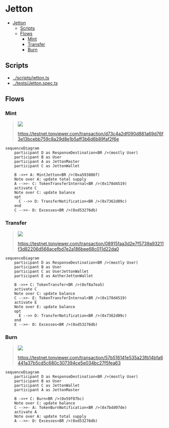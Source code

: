 # Jetton

- [Jetton](#jetton)
  - [Scripts](#scripts)
  - [Flows](#flows)
    - [Mint](#mint)
    - [Transfer](#transfer)
    - [Burn](#burn)

## Scripts

-   [../scripts/jetton.ts](https://github.com/Laisky/tact-utils/blob/main/scripts/jetton.ts)
-   [../tests/Jetton.spec.ts](https://github.com/Laisky/tact-utils/blob/main/tests/Jetton.spec.ts)

## Flows

### Mint

> ![](https://s3.laisky.com/uploads/2024/10/jetton-mint.png)
>
> <https://testnet.tonviewer.com/transaction/d73c4a2df090d881a69d76f3e13bcebb759c8a29d8e1b5aff3b6d6b89faf2f6e>

```mermaid
sequenceDiagram
    participant D as ResponseDestination<BR />(mostly User)
    participant B as User
    participant A as JettonMaster
    participant C as JettonWallet

    B ->>+ A: MintJetton<BR />(0xa593886f)
    Note over A: update total supply
    A -->>- C: TokenTransferInternal<BR />(0x178d4519)
    activate C
    Note over C: update balance
    opt
      C -->> D: TransferNotification<BR />(0x7362d09c)
    end
    C -->>- D: Excesses<BR />(0xd53276db)
```

### Transfer

> ![](https://s3.laisky.com/uploads/2024/10/jetton-transfer.png)
>
> <https://testnet.tonviewer.com/transaction/08915faa3d2e7f5739a93211f3d82206d568acefbd7e2a186bee68c011d22da0>

```mermaid
sequenceDiagram
    participant D as ResponseDestination<BR />(mostly User)
    participant B as User
    participant C as UserJettonWallet
    participant E as AotherJettonWallet

    B ->>+ C: TokenTransfer<BR />(0xf8a7ea5)
    activate C
    Note over C: update balance
    C -->>- E: TokenTransferInternal<BR />(0x178d4519)
    activate E
    Note over E: update balance
    opt
      E -->> D: TransferNotification<BR />(0x7362d09c)
    end
    E -->>- D: Excesses<BR />(0xd53276db)
```

### Burn

> ![](https://s3.laisky.com/uploads/2024/10/jetton-burn.png)
>
> <https://testnet.tonviewer.com/transaction/57b516141e535a23fb14bfa6441a37b5cd5c680c307394ce5e034bc27f5fea63>

```mermaid
sequenceDiagram
    participant D as ResponseDestination<BR />(mostly User)
    participant B as User
    participant C as JettonWallet
    participant A as JettonMaster

    B ->>+ C: Burn<BR />(0x59f07bc)
    Note over C: update balance
    C -->>- A: TokenBurnNotification<BR />(0x7bdd97de)
    activate A
    Note over A: update total supply
    A -->>- D: Excesses<BR />(0xd53276db)
```
